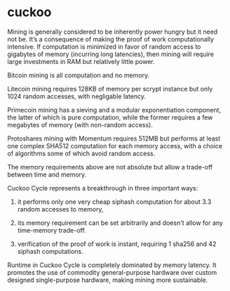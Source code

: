 cuckoo
======

Mining is generally considered to be inherently power hungry but it need not be.
It’s a consequence of making the proof of work computationally intensive.
If computation is minimized in favor of random access to gigabytes of memory
(incurring long latencies), then mining will require large investments in RAM
but relatively little power.

Bitcoin mining is all computation and no memory.

Litecoin mining requires 128KB of memory per scrypt instance but only 1024
random accesses, with negligable latency.

Primecoin mining has a sieving and a modular exponentiation component, the latter of
which is pure computation, while the former requires a few megabytes of memory
(with non-random access).

Protoshares mining with Momentum requires 512MB but performs at least one complex SHA512
computation for each memory access, with a choice of algorithms some of which avoid random access.

The memory requirements above are not absolute but allow a trade-off between time and memory.

Cuckoo Cycle represents a breakthrough in three important ways:

1) it performs only one very cheap siphash computation for about 3.3 random accesses to memory,

2) its memory requirement can be set arbitrarily and doesn't allow for any time-memory trade-off.

3) verification of the proof of work is instant, requiring 1 sha256 and 42 siphash computations.

Runtime in Cuckoo Cycle is completely dominated by memory latency. It promotes the use
of commodity general-purpose hardware over custom designed single-purpose hardware,
making mining more sustainable.
